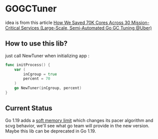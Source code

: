 # GOGCTuner

idea is from this article [How We Saved 70K Cores Across 30 Mission-Critical Services (Large-Scale, Semi-Automated Go GC Tuning @Uber) ](https://eng.uber.com/how-we-saved-70k-cores-across-30-mission-critical-services/)

## How to use this lib?

just call NewTuner when initializing app :

```go
func initProcess() {
	var (
		inCgroup = true
		percent = 70
	)
	go NewTuner(inCgroup, percent)
}
```

## Current Status

Go 1.19 adds a [soft memory limit](https://github.com/golang/proposal/blob/master/design/48409-soft-memory-limit.md) which changes its pacer algorithm and scvg behavior, we'll see what go team will provide in the new version. Maybe this lib can be deprecated in Go 1.19.

